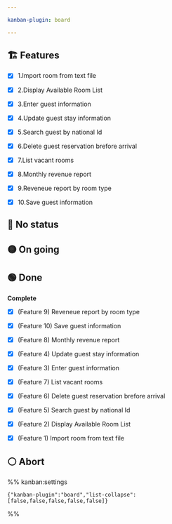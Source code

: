 ```yaml
---

kanban-plugin: board

---
```


## 🏗️ Features

- [x] 1.Import room from text file
- [x] 2.Display Available Room List
- [x] 3.Enter guest information
- [x] 4.Update guest stay information
- [x] 5.Search guest by national Id
- [x] 6.Delete guest reservation brefore arrival
- [x] 7.List vacant rooms
- [x] 8.Monthly revenue report
- [x] 9.Reveneue report by room type
- [x] 10.Save guest information


## 🔴 No status



## 🟡 On going



## 🟢 Done

**Complete**
- [x] (Feature 9) Reveneue report by room type
- [x] (Feature 10) Save guest information
- [x] (Feature 8) Monthly revenue report
- [x] (Feature 4) Update guest stay information
- [x] (Feature 3) Enter guest information
- [x] (Feature 7) List vacant rooms
- [x] (Feature 6) Delete guest reservation brefore arrival
- [x] (Feature 5) Search guest by national Id
- [x] (Feature 2) Display Available Room List
- [x] (Feature 1) Import room from text file


## ⚪ Abort





%% kanban:settings
```
{"kanban-plugin":"board","list-collapse":[false,false,false,false,false]}
```
%%